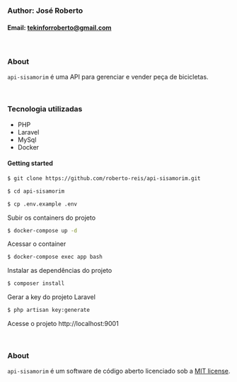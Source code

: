 ### Author: José Roberto
#### Email: tekinforroberto@gmail.com

<br />

### About

`api-sisamorim` é uma API para gerenciar e vender peça de bicicletas.

<br />

### Tecnologia utilizadas

- PHP
- Laravel
- MySql
- Docker

#### Getting started

```bash
$ git clone https://github.com/roberto-reis/api-sisamorim.git
```

```bash
$ cd api-sisamorim
```

```bash
$ cp .env.example .env
```

Subir os containers do projeto
```bash
$ docker-compose up -d
```

Acessar o container
```bash
$ docker-compose exec app bash
```

Instalar as dependências do projeto
```bash
$ composer install
```

Gerar a key do projeto Laravel
```bash
$ php artisan key:generate
```

Acesse o projeto http://localhost:9001

<br />

### About
`api-sisamorim` é um software de código aberto licenciado sob a [MIT license](https://opensource.org/licenses/MIT).